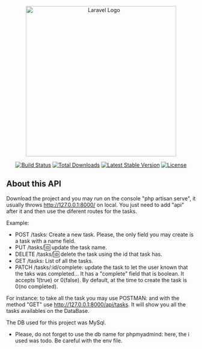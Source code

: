<p align="center"><a href="https://laravel.com" target="_blank"><img src="https://raw.githubusercontent.com/laravel/art/master/logo-lockup/5%20SVG/2%20CMYK/1%20Full%20Color/laravel-logolockup-cmyk-red.svg" width="400" alt="Laravel Logo"></a></p>

<p align="center">
<a href="https://github.com/laravel/framework/actions"><img src="https://github.com/laravel/framework/workflows/tests/badge.svg" alt="Build Status"></a>
<a href="https://packagist.org/packages/laravel/framework"><img src="https://img.shields.io/packagist/dt/laravel/framework" alt="Total Downloads"></a>
<a href="https://packagist.org/packages/laravel/framework"><img src="https://img.shields.io/packagist/v/laravel/framework" alt="Latest Stable Version"></a>
<a href="https://packagist.org/packages/laravel/framework"><img src="https://img.shields.io/packagist/l/laravel/framework" alt="License"></a>
</p>

## About this API

Download the project and you may run on the console "php artisan serve", it usually throws http://127.0.0.1:8000/ on local. You just need to add "api" after it and then use the diferent routes for the tasks.

Example:

- POST /tasks: Create a new task. Please, the only field you may create is a task with a name field.
- PUT /tasks/:id: update the task name. 
- DELETE /tasks/:id: delete the task using the id that task has.
- GET /tasks: List of all the tasks.
- PATCH /tasks/:id/complete: update the task to let the user known that the taks was completed... It has a "complete" field that is boolean. It accepts 1(true) or 0(false). By default, at the time to create the task is 0(no completed).

For instance: to take all the task you may use POSTMAN: and with the method "GET" use http://127.0.0.1:8000/api/tasks. It will show you all the tasks availables on the DataBase.

The DB used for this project was MySql. 

- Please, do not forget to use the db name for phpmyadmind: here, the i used was todo. Be careful with the env file.
